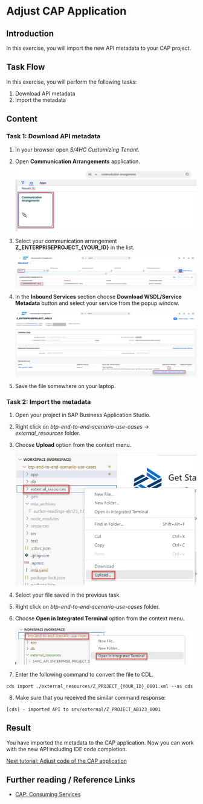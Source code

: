 # Adjust CAP Application

## Introduction 

In this exercise, you will import the new API metadata to your CAP project.

## Task Flow  

In this exercise, you will perform the following tasks:

1. Download API metadata
2. Import the metadata

## Content

### Task 1: Download API metadata

1. In your browser open *S/4HC Customizing Tenant*.

2. Open **Communication Arrangements** application.

    ![Alt text](../part2/img/0360-communication-arrangements-app.png) 

3. Select your communication arrangement **Z_ENTERPRISEPROJECT_{YOUR_ID}** in the list.

    ![Alt text](img/../../part2/img/0365-find-communication-arrangement.png)

4. In the **Inbound Services** section choose **Download WSDL/Service Metadata** button and select your service from the popup window.

    ![Download Metadata](img/0020-download-metadata.png)

5. Save the file somewhere on your laptop.

### Task 2: Import the metadata

1. Open your project in SAP Business Application Studio.

2. Right click on *btp-end-to-end-scenario-use-cases* &rarr; *external_resources* folder.

3. Choose **Upload** option from the context menu.

    ![upload](img/0025-upload.png)

4. Select your file saved in the previous task.

5. Right click on *btp-end-to-end-scenario-use-cases* folder.

6. Choose **Open in Integrated Terminal** option from the context menu.

    ![open terminal](img/0030-open-terminal.png)

7. Enter the following command to convert the file to CDL.

~~~cli
cds import ./external_resources/Z_PROJECT_{YOUR_ID}_0001.xml --as cds
~~~

8. Make sure that you received the similar command response:

~~~cli
[cds] - imported API to srv/external/Z_PROJECT_AB123_0001
~~~

## Result

You have imported the metadata to the CAP application. Now you can work with the new API including IDE code completion.

[Next tutorial: Adjust code of the CAP application](./adjust.md)

## Further reading / Reference Links

- [CAP: Consuming Services](https://cap.cloud.sap/docs/guides/using-services)
